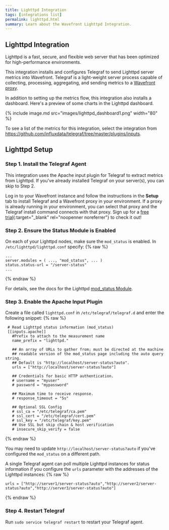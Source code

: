 ```yaml
---
title: Lighttpd Integration
tags: [integrations list]
permalink: lighttpd.html
summary: Learn about the Wavefront Lighttpd Integration.
---
```

## Lighttpd Integration

Lighttpd is a fast, secure, and flexible web server that has been optimized for high-performance environments.

This integration installs and configures Telegraf to send Lighttpd server metrics into Wavefront. Telegraf is a light-weight server process capable of collecting, processing, aggregating, and sending metrics to a [Wavefront proxy](https://docs.wavefront.com/proxies.html).

In addition to setting up the metrics flow, this integration also installs a dashboard. Here's a preview of some charts in the Lighttpd dashboard.

{% include image.md src="images/lighttpd_dashboard1.png" width="80" %}


To see a list of the metrics for this integration, select the integration from <https://github.com/influxdata/telegraf/tree/master/plugins/inputs>.
## Lighttpd Setup



### Step 1. Install the Telegraf Agent

This integration uses the Apache input plugin for Telegraf to extract metrics from Lighttpd. If you've already installed Telegraf on your server(s), you can skip to Step 2.

Log in to your Wavefront instance and follow the instructions in the **Setup** tab to install Telegraf and a Wavefront proxy in your environment. If a proxy is already running in your environment, you can select that proxy and the Telegraf install command connects with that proxy. Sign up for a [free trial](http://wavefront.com/sign-up/?utm_source=docs.vmware.com&utm_medium=referral&utm_campaign=docs-front-page){:target="_blank" rel="noopenner noreferrer"} to check it out!

### Step 2. Ensure the Status Module is Enabled

On each of your Lighttpd nodes, make sure the `mod_status` is enabled. In `/etc/lighttpd/lighttpd.conf` specify:
{% raw %}
```
...
server.modules = ( ..., "mod_status", ... )
status.status-url = "/server-status"
...
```
{% endraw %}

For details, see the docs for the Lighttpd [mod_status Module](https://redmine.lighttpd.net/projects/1/wiki/Docs_ModStatus).

### Step 3. Enable the Apache Input Plugin

Create a file called `lighttpd.conf` in `/etc/telegraf/telegraf.d` and enter the following snippet:
{% raw %}
   ```
    # Read Lighttpd status information (mod_status)
    [[inputs.apache]]
      #Prefix to attach to the measurement name
      name_prefix = "lighttpd."

      ## An array of URLs to gather from; must be directed at the machine
      ## readable version of the mod_status page including the auto query string.
      ## Default is "http://localhost/server-status?auto".
      urls = ["http://localhost/server-status?auto"]

      ## Credentials for basic HTTP authentication.
      # username = "myuser"
      # password = "mypassword"

      ## Maximum time to receive response.
      # response_timeout = "5s"

      ## Optional SSL Config
      # ssl_ca = "/etc/telegraf/ca.pem"
      # ssl_cert = "/etc/telegraf/cert.pem"
      # ssl_key = "/etc/telegraf/key.pem"
      ## Use SSL but skip chain & host verification
      # insecure_skip_verify = false

   ```
{% endraw %}

You may need to update `http://localhost/server-status?auto` if you've configured the `mod_status` on a different path.

A single Telegraf agent can poll multiple Lighttpd instances for status information if you configure the `urls` parameter with the addresses of the Lighttpd instances:
{% raw %}
```
urls = ["http://server1/server-status?auto","http://server2/server-status?auto","http://server3/server-status?auto"]
```
{% endraw %}

### Step 4. Restart Telegraf

Run `sudo service telegraf restart` to restart your Telegraf agent.
